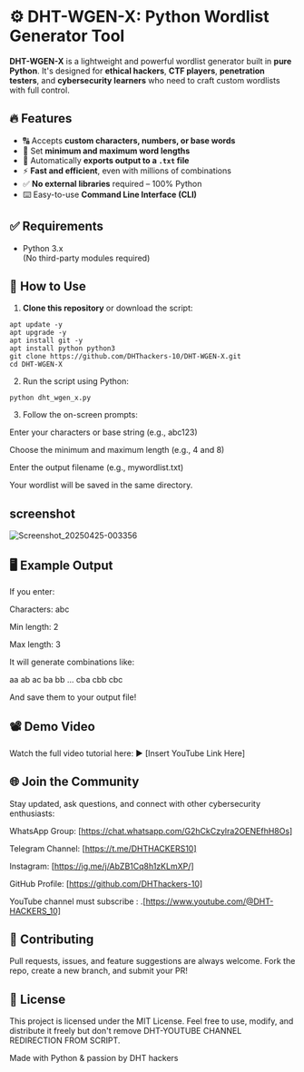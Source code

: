 # ⚙️ DHT-WGEN-X: Python Wordlist Generator Tool

**DHT-WGEN-X** is a lightweight and powerful wordlist generator built in **pure Python**. It's designed for **ethical hackers**, **CTF players**, **penetration testers**, and **cybersecurity learners** who need to craft custom wordlists with full control.


## 🔥 Features

- 🔠 Accepts **custom characters, numbers, or base words**
- 📏 Set **minimum and maximum word lengths**
- 💾 Automatically **exports output to a `.txt` file**
- ⚡ **Fast and efficient**, even with millions of combinations
- ✅ **No external libraries** required – 100% Python
- ⌨️ Easy-to-use **Command Line Interface (CLI)**


## ✅ Requirements

- Python 3.x  
(No third-party modules required)


## 🚀 How to Use

1. **Clone this repository** or download the script:
```
apt update -y
apt upgrade -y
apt install git -y
apt install python python3
git clone https://github.com/DHThackers-10/DHT-WGEN-X.git
cd DHT-WGEN-X 
````
2. Run the script using Python:
```
python dht_wgen_x.py
```
3. Follow the on-screen prompts:

Enter your characters or base string (e.g., abc123)

Choose the minimum and maximum length (e.g., 4 and 8)

Enter the output filename (e.g., mywordlist.txt)




Your wordlist will be saved in the same directory.

## screenshot 
![Screenshot_20250425-003356](https://github.com/user-attachments/assets/0c59bbd8-d5c8-4718-88c0-f89352c219a1)

## 🖥️ Example Output

If you enter:

Characters: abc

Min length: 2

Max length: 3


It will generate combinations like:

aa
ab
ac
ba
bb
...
cba
cbb
cbc

And save them to your output file!


## 📽️ Demo Video

Watch the full video tutorial here:
▶️ [Insert YouTube Link Here]



## 🌐 Join the Community

Stay updated, ask questions, and connect with other cybersecurity enthusiasts:

WhatsApp Group: [https://chat.whatsapp.com/G2hCkCzylra2OENEfhH8Os]

Telegram Channel: [https://t.me/DHTHACKERS10]

Instagram: [https://ig.me/j/AbZB1Cq8h1zKLmXP/]

GitHub Profile: [https://github.com/DHThackers-10]

YouTube channel must subscribe : .[https://www.youtube.com/@DHT-HACKERS_10]


## 🤝 Contributing

Pull requests, issues, and feature suggestions are always welcome.
Fork the repo, create a new branch, and submit your PR!


## 📝 License

This project is licensed under the MIT License.
Feel free to use, modify, and distribute it freely but don't remove DHT-YOUTUBE CHANNEL REDIRECTION FROM SCRIPT.


Made with Python & passion by DHT hackers
